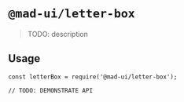 # `@mad-ui/letter-box`

> TODO: description

## Usage

```
const letterBox = require('@mad-ui/letter-box');

// TODO: DEMONSTRATE API
```
